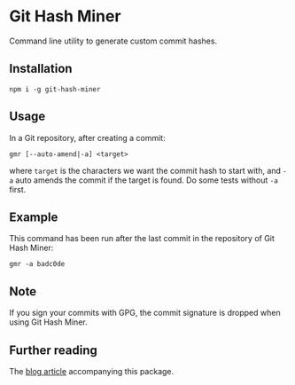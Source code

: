 # Git Hash Miner

Command line utility to generate custom commit hashes.

## Installation

```
npm i -g git-hash-miner
```

## Usage

In a Git repository, after creating a commit:

```
gmr [--auto-amend|-a] <target>
```

where `target` is the characters we want the commit hash to start with, and `-a` auto amends the commit if the target is found. Do some tests without `-a` first.

## Example

This command has been run after the last commit in the repository of Git Hash Miner:

```
gmr -a badc0de
```

## Note

If you sign your commits with GPG, the commit signature is dropped when using Git Hash Miner.

## Further reading

The [blog article](https://zwyx.dev/blog/git-hash-miner) accompanying this package.
